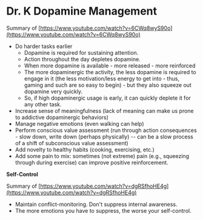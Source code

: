 # Dr. K Dopamine Management

Summary of [https://www.youtube.com/watch?v=6CWq8wyS90o](https://www.youtube.com/watch?v=6CWq8wyS90o)

* Do harder tasks earlier
  * Dopamine is required for sustaining attention.
  * Action throughout the day depletes dopamine.
  * When more dopamine is available - more released - more reinforced
  * The more dopaminergic the activity, the less dopamine is required to engage in it (the less motivation/less energy to get into - thus, gaming and such are so easy to begin) - but they also squeeze out dopamine very quickly.
  * So, if high dopaminergic usage is early, it can quickly deplete it for any other task.
* Increase sense of meaningfulness (lack of meaning can make us prone to addictive dopaminergic behaviors)
* Manage negative emotions (even walking can help)
* Perform conscious value assessment (run through action consequences - slow down, write down (perhaps physically) -- can be a slow process of a shift of subconscious  value assessment)
* Add novelty to healthy habits (cooking, exercising, etc.)
* Add some pain to mix: sometimes (not extreme) pain (e.g., squeezing through during exercise) can improve positive reinforcement.

**Self-Control**

Summary of [https://www.youtube.com/watch?v=dgRSfhoHE4g](https://www.youtube.com/watch?v=dgRSfhoHE4g)

* Maintain conflict-monitoring. Don't suppress internal awareness.
* The more emotions you have to suppress, the worse your self-control.
